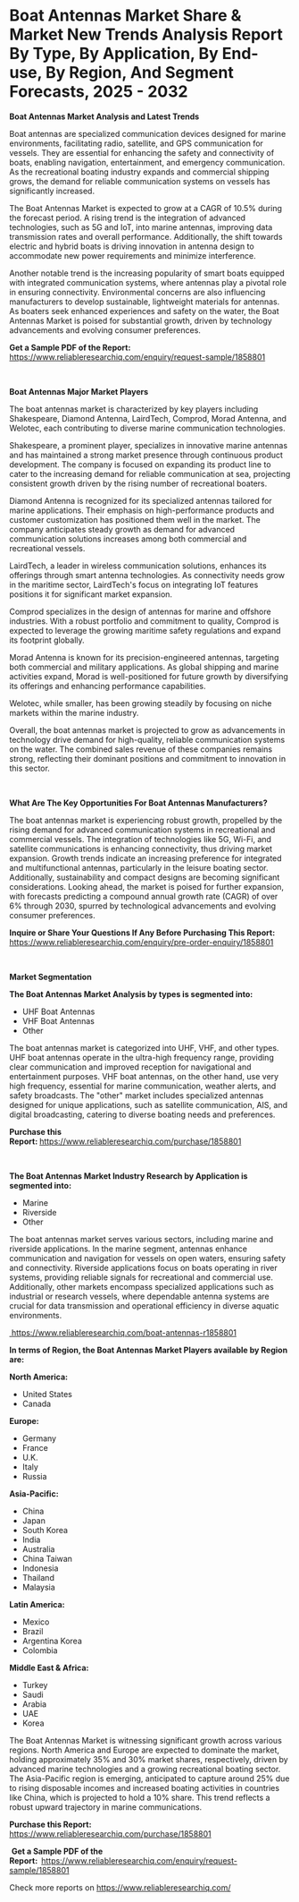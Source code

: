 <p><h1>Boat Antennas Market Share & Market New Trends Analysis Report By Type, By Application, By End-use, By Region, And Segment Forecasts, 2025 - 2032</h1></p><p><strong>Boat Antennas Market Analysis and Latest Trends</strong></p>
<p><p>Boat antennas are specialized communication devices designed for marine environments, facilitating radio, satellite, and GPS communication for vessels. They are essential for enhancing the safety and connectivity of boats, enabling navigation, entertainment, and emergency communication. As the recreational boating industry expands and commercial shipping grows, the demand for reliable communication systems on vessels has significantly increased.</p><p>The Boat Antennas Market is expected to grow at a CAGR of 10.5% during the forecast period. A rising trend is the integration of advanced technologies, such as 5G and IoT, into marine antennas, improving data transmission rates and overall performance. Additionally, the shift towards electric and hybrid boats is driving innovation in antenna design to accommodate new power requirements and minimize interference. </p><p>Another notable trend is the increasing popularity of smart boats equipped with integrated communication systems, where antennas play a pivotal role in ensuring connectivity. Environmental concerns are also influencing manufacturers to develop sustainable, lightweight materials for antennas. As boaters seek enhanced experiences and safety on the water, the Boat Antennas Market is poised for substantial growth, driven by technology advancements and evolving consumer preferences.</p></p>
<p><strong>Get a Sample PDF of the Report:&nbsp;</strong> <a href="https://www.reliableresearchiq.com/enquiry/request-sample/1858801?utm_campaign=2475&utm_medium=2&utm_source=Github&utm_content=ia&utm_term=19022025&utm_id=boat-antennas">https://www.reliableresearchiq.com/enquiry/request-sample/1858801</a></p>
<p>&nbsp;</p>
<p><strong>Boat Antennas Major Market Players</strong></p>
<p><p>The boat antennas market is characterized by key players including Shakespeare, Diamond Antenna, LairdTech, Comprod, Morad Antenna, and Welotec, each contributing to diverse marine communication technologies. </p><p>Shakespeare, a prominent player, specializes in innovative marine antennas and has maintained a strong market presence through continuous product development. The company is focused on expanding its product line to cater to the increasing demand for reliable communication at sea, projecting consistent growth driven by the rising number of recreational boaters.</p><p>Diamond Antenna is recognized for its specialized antennas tailored for marine applications. Their emphasis on high-performance products and customer customization has positioned them well in the market. The company anticipates steady growth as demand for advanced communication solutions increases among both commercial and recreational vessels.</p><p>LairdTech, a leader in wireless communication solutions, enhances its offerings through smart antenna technologies. As connectivity needs grow in the maritime sector, LairdTech's focus on integrating IoT features positions it for significant market expansion.</p><p>Comprod specializes in the design of antennas for marine and offshore industries. With a robust portfolio and commitment to quality, Comprod is expected to leverage the growing maritime safety regulations and expand its footprint globally.</p><p>Morad Antenna is known for its precision-engineered antennas, targeting both commercial and military applications. As global shipping and marine activities expand, Morad is well-positioned for future growth by diversifying its offerings and enhancing performance capabilities.</p><p>Welotec, while smaller, has been growing steadily by focusing on niche markets within the marine industry. </p><p>Overall, the boat antennas market is projected to grow as advancements in technology drive demand for high-quality, reliable communication systems on the water. The combined sales revenue of these companies remains strong, reflecting their dominant positions and commitment to innovation in this sector.</p></p>
<p>&nbsp;</p>
<p><strong>What Are The Key Opportunities For Boat Antennas Manufacturers?</strong></p>
<p><p>The boat antennas market is experiencing robust growth, propelled by the rising demand for advanced communication systems in recreational and commercial vessels. The integration of technologies like 5G, Wi-Fi, and satellite communications is enhancing connectivity, thus driving market expansion. Growth trends indicate an increasing preference for integrated and multifunctional antennas, particularly in the leisure boating sector. Additionally, sustainability and compact designs are becoming significant considerations. Looking ahead, the market is poised for further expansion, with forecasts predicting a compound annual growth rate (CAGR) of over 6% through 2030, spurred by technological advancements and evolving consumer preferences.</p></p>
<p><strong>Inquire or Share Your Questions If Any Before Purchasing This Report:</strong> <a href="https://www.reliableresearchiq.com/enquiry/pre-order-enquiry/1858801?utm_campaign=2475&utm_medium=2&utm_source=Github&utm_content=ia&utm_term=19022025&utm_id=boat-antennas">https://www.reliableresearchiq.com/enquiry/pre-order-enquiry/1858801</a></p>
<p>&nbsp;</p>
<p><strong>Market Segmentation</strong></p>
<p><strong>The Boat Antennas Market Analysis by types is segmented into:</strong></p>
<p><ul><li>UHF Boat Antennas</li><li>VHF Boat Antennas</li><li>Other</li></ul></p>
<p><p>The boat antennas market is categorized into UHF, VHF, and other types. UHF boat antennas operate in the ultra-high frequency range, providing clear communication and improved reception for navigational and entertainment purposes. VHF boat antennas, on the other hand, use very high frequency, essential for marine communication, weather alerts, and safety broadcasts. The "other" market includes specialized antennas designed for unique applications, such as satellite communication, AIS, and digital broadcasting, catering to diverse boating needs and preferences.</p></p>
<p><strong>Purchase this Report:&nbsp;</strong><a href="https://www.reliableresearchiq.com/purchase/1858801?utm_campaign=2475&utm_medium=2&utm_source=Github&utm_content=ia&utm_term=19022025&utm_id=boat-antennas">https://www.reliableresearchiq.com/purchase/1858801</a></p>
<p>&nbsp;</p>
<p><strong>The Boat Antennas Market Industry Research by Application is segmented into:</strong></p>
<p><ul><li>Marine</li><li>Riverside</li><li>Other</li></ul></p>
<p><p>The boat antennas market serves various sectors, including marine and riverside applications. In the marine segment, antennas enhance communication and navigation for vessels on open waters, ensuring safety and connectivity. Riverside applications focus on boats operating in river systems, providing reliable signals for recreational and commercial use. Additionally, other markets encompass specialized applications such as industrial or research vessels, where dependable antenna systems are crucial for data transmission and operational efficiency in diverse aquatic environments.</p></p>
<p><a href="https://www.reliableresearchiq.com/boat-antennas-r1858801?utm_campaign=2475&utm_medium=2&utm_source=Github&utm_content=ia&utm_term=19022025&utm_id=boat-antennas">&nbsp;https://www.reliableresearchiq.com/boat-antennas-r1858801</a></p>
<p><strong>In terms of Region, the Boat Antennas Market Players available by Region are:</strong></p>
<p>
    <p> <strong> North America: </strong>
        <ul>
            <li>United States</li>
            <li>Canada</li>
        </ul>
        </p> 
    <p> <strong> Europe: </strong>
        <ul>
            <li>Germany</li>
            <li>France</li>
            <li>U.K.</li>
            <li>Italy</li>
            <li>Russia</li>
        </ul>
        </p> 
    <p> <strong> Asia-Pacific: </strong>
        <ul>
            <li>China</li>
            <li>Japan</li>
            <li>South Korea</li>
            <li>India</li>
            <li>Australia</li>
            <li>China Taiwan</li>
            <li>Indonesia</li>
            <li>Thailand</li>
            <li>Malaysia</li>
        </ul>
        </p> 
    <p> <strong> Latin America: </strong>
        <ul>
            <li>Mexico</li>
            <li>Brazil</li>
            <li>Argentina Korea</li>
            <li>Colombia</li>
        </ul>
        </p> 
    <p> <strong> Middle East & Africa: </strong>
        <ul>
            <li>Turkey</li>
            <li>Saudi</li>
            <li>Arabia</li>
            <li>UAE</li>
            <li>Korea</li>
        </ul>
    </p>
    </p>
<p><p>The Boat Antennas Market is witnessing significant growth across various regions. North America and Europe are expected to dominate the market, holding approximately 35% and 30% market shares, respectively, driven by advanced marine technologies and a growing recreational boating sector. The Asia-Pacific region is emerging, anticipated to capture around 25% due to rising disposable incomes and increased boating activities in countries like China, which is projected to hold a 10% share. This trend reflects a robust upward trajectory in marine communications.</p></p>
<p><strong>Purchase this Report: </strong><a href="https://www.reliableresearchiq.com/purchase/1858801?utm_campaign=2475&utm_medium=2&utm_source=Github&utm_content=ia&utm_term=19022025&utm_id=boat-antennas">https://www.reliableresearchiq.com/purchase/1858801</a></p>
<p>&nbsp;<strong>Get a Sample PDF of the Report:&nbsp;&nbsp;</strong><a href="https://www.reliableresearchiq.com/enquiry/request-sample/1858801?utm_campaign=2475&utm_medium=2&utm_source=Github&utm_content=ia&utm_term=19022025&utm_id=boat-antennas">https://www.reliableresearchiq.com/enquiry/request-sample/1858801</a></p>
<p><strong></strong></p>
<p>Check more reports on <a href="https://www.reliableresearchiq.com/?utm_campaign=2475&utm_medium=2&utm_source=Github&utm_content=ia&utm_term=19022025&utm_id=boat-antennas">https://www.reliableresearchiq.com/</a></p>